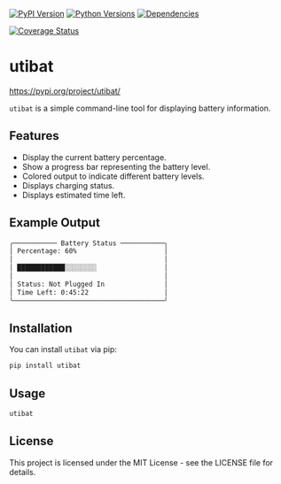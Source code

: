 [![PyPI Version](https://img.shields.io/pypi/v/utibat)](https://pypi.org/project/utibat/)
[![Python Versions](https://img.shields.io/pypi/pyversions/utibat)](https://pypi.org/project/utibat/)
[![Dependencies](https://img.shields.io/librariesio/release/pypi/utibat)](https://libraries.io/pypi/utibat)

[![Coverage Status](https://img.shields.io/codecov/c/github/{marinkres}/{utibat})](https://codecov.io/gh/{marinkres}/{utibat})


# utibat

https://pypi.org/project/utibat/

`utibat` is a simple command-line tool for displaying battery information.
## Features

- Display the current battery percentage.
- Show a progress bar representing the battery level.
- Colored output to indicate different battery levels.
- Displays charging status.
- Displays estimated time left.

## Example Output
```sh
╭─────────── Battery Status ───────────╮
│ Percentage: 60%                      │
│                                      │
│ ████████████░░░░░░░░                 │
│                                      │
│ Status: Not Plugged In               │
│ Time Left: 0:45:22                   │
╰──────────────────────────────────────╯
```

## Installation

You can install `utibat` via pip:

```sh
pip install utibat
```

## Usage
```sh
utibat 
```

## License
This project is licensed under the MIT License - see the LICENSE file for details.

